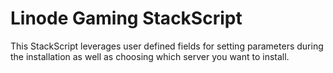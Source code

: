 # Linode Gaming StackScript

This StackScript leverages user defined fields for setting parameters during the installation as well as choosing which server you want to install.
